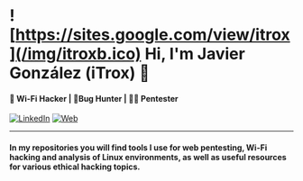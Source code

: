 # ![https://sites.google.com/view/itrox](/img/itroxb.ico) Hi, I'm Javier González (iTrox) 👋
#### 🛜 Wi-Fi Hacker | 🐞Bug Hunter | 🧑‍💻 Pentester

[![LinkedIn](https://img.shields.io/badge/LinkedIn-Javier_González-0077B5?style=for-the-badge&logo=linkedin&logoColor=white&labelColor=101010)](https://www.linkedin.com/in/javier-gonzalez-espinoza/)
[![Web](https://img.shields.io/badge/Website-iTrox.site-14a1f0?style=for-the-badge&logo=dev.to&logoColor=white&labelColor=101010)](https://www.itrox.site)

---

#### In my repositories you will find tools I use for web pentesting, Wi-Fi hacking and analysis of Linux environments, as well as useful resources for various ethical hacking topics.
